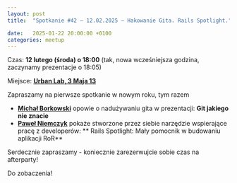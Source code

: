 ```yaml
---
layout: post
title:  "Spotkanie #42 – 12.02.2025 – Hakowanie Gita. Rails Spotlight."

date:   2025-01-22 20:00:00 +0100
categories: meetup
---
```



Czas: **12 lutego (środa) o 18:00** (tak, nowa wcześniejsza godzina, zaczynamy prezentacje o 18:05) 

Miejsce: **[Urban Lab, 3 Maja 13](https://goo.gl/maps/xfBVTXEWcyR3U9XcA)**


Zapraszamy na pierwsze spotkanie w nowym roku, tym razem 

* **[Michał Borkowski](https://twitter.com/wielkiborsuk)** opowie o nadużywaniu gita w prezentacji: **Git jakiego nie znacie**
* **[Paweł Niemczyk](https://www.linkedin.com/in/way2doit)** pokaże stworzone przez siebie narzędzie wspierające pracę z developerów: **
Rails Spotlight: Mały pomocnik w budowaniu aplikacji RoR**


Serdecznie zapraszamy - koniecznie zarezerwujcie sobie czas na afterparty!

Do zobaczenia!
